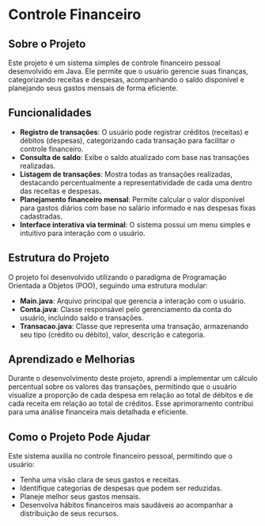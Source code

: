 # Controle Financeiro

## Sobre o Projeto

Este projeto é um sistema simples de controle financeiro pessoal desenvolvido em Java. Ele permite que o usuário gerencie suas finanças, categorizando receitas e despesas, acompanhando o saldo disponível e planejando seus gastos mensais de forma eficiente.

## Funcionalidades

- **Registro de transações**: O usuário pode registrar créditos (receitas) e débitos (despesas), categorizando cada transação para facilitar o controle financeiro.
- **Consulta de saldo**: Exibe o saldo atualizado com base nas transações realizadas.
- **Listagem de transações**: Mostra todas as transações realizadas, destacando percentualmente a representatividade de cada uma dentro das receitas e despesas.
- **Planejamento financeiro mensal**: Permite calcular o valor disponível para gastos diários com base no salário informado e nas despesas fixas cadastradas.
- **Interface interativa via terminal**: O sistema possui um menu simples e intuitivo para interação com o usuário.

## Estrutura do Projeto

O projeto foi desenvolvido utilizando o paradigma de Programação Orientada a Objetos (POO), seguindo uma estrutura modular:

- **Main.java**: Arquivo principal que gerencia a interação com o usuário.
- **Conta.java**: Classe responsável pelo gerenciamento da conta do usuário, incluindo saldo e transações.
- **Transacao.java**: Classe que representa uma transação, armazenando seu tipo (crédito ou débito), valor, descrição e categoria.

## Aprendizado e Melhorias

Durante o desenvolvimento deste projeto, aprendi a implementar um cálculo percentual sobre os valores das transações, permitindo que o usuário visualize a proporção de cada despesa em relação ao total de débitos e de cada receita em relação ao total de créditos. Esse aprimoramento contribui para uma análise financeira mais detalhada e eficiente.

## Como o Projeto Pode Ajudar

Este sistema auxilia no controle financeiro pessoal, permitindo que o usuário:

- Tenha uma visão clara de seus gastos e receitas.
- Identifique categorias de despesas que podem ser reduzidas.
- Planeje melhor seus gastos mensais.
- Desenvolva hábitos financeiros mais saudáveis ao acompanhar a distribuição de seus recursos.
